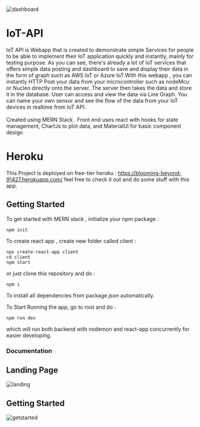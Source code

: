![dashboard](https://user-images.githubusercontent.com/47879766/87785840-19e55980-c863-11ea-8e5b-7d0b65691c35.png)
# IoT-API
IoT API is Webapp that is created to demonstrate simple Services for people to be able to implement their IoT application quickly and instantly,    mainly for testing purpose.
As you can see, there's already a lot of IoT services that offers simple data posting and dashboard to save and display their data in the form of graph such as AWS IoT or Azure IoT.With this webapp , you can instantly HTTP Post your data from your microcontroller such as nodeMcu or Nucleo directly onto the server. The server then takes the data and store it in the database. User can access and view the data via Line Graph. You can name your own sensor and see the flow of the data from your IoT devices in realtime from IoT API.<br><br>
Created using MERN Stack . Front end uses react with hooks for state management, ChartJs to plot data, and MaterialUi for basic component design 

# Heroku
This Project is deployed on free-tier heroku :
https://blooming-beyond-91427.herokuapp.com/
feel free to check it out and do some stuff with this app.
## Getting Started

To get started with MERN stack , initialize your npm package :
```
npm init
```
To create react app , create new folder called client :
```
npx create-react-app client
cd client
npm start
```
or just clone this repository and do :
```
npm i
```
To install all dependencies from package.json automatically.

To Start Running the app, go to root and do :
```
npm run dev
```
which will run both backend with nodemon and react-app concurrently for easier developing.

### Documentation
## Landing Page
![landing](https://user-images.githubusercontent.com/47879766/87786285-e0f9b480-c863-11ea-8134-4910199cc78b.png)
## Getting Started
![getstarted](https://user-images.githubusercontent.com/47879766/87786288-e1924b00-c863-11ea-99cb-61a2fbd4bb3c.png)
